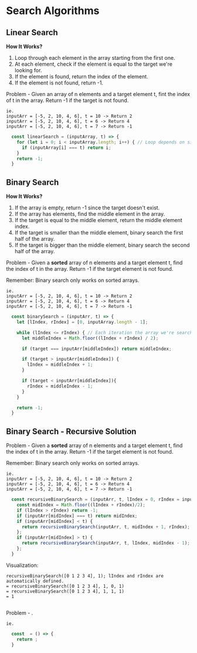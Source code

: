 # Search Algorithms
## Linear Search
**How It Works?**
1. Loop through each element in the array starting from the first one.
2. At each element, check if the element is equal to the target we're looking for.
3. If the element is found, return the index of the element.
4. If the element is not found, return -1.

Problem - Given an array of n elements and a target element t, fint the index of t in the array. Return -1 if the target is not found.

```
ie.
inputArr = [-5, 2, 10, 4, 6], t = 10 -> Return 2 
inputArr = [-5, 2, 10, 4, 6], t = 6 -> Return 4
inputArr = [-5, 2, 10, 4, 6], t = 7 -> Return -1
```

```js
  const linearSearch = (inputArray, t) => {
    for (let i = 0; i < inputArray.length; i++) { // Loop depends on size of inputArray it is O(n)
      if (inputArray[i] === t) return i;
    }
    return -1;
  }
```

## Binary Search
**How It Works?**
1. If the array is empty, return -1 since the target doesn't exist.
2. If the array has elements, find the middle element in the array.
3. If the target is equal to the middle element, return the middle element index.
4. If the target is smaller than the middle element, binary search the first half of the array.
5. If the target is bigger than the middle element, binary search the second half of the array.

Problem - Given a **sorted** array of n elements and a target element t, find the index of t in the array. Return -1 if the target element is not found.

Remember: Binary search only works on sorted arrays.

```
ie.
inputArr = [-5, 2, 10, 4, 6], t = 10 -> Return 2 
inputArr = [-5, 2, 10, 4, 6], t = 6 -> Return 4
inputArr = [-5, 2, 10, 4, 6], t = 7 -> Return -1
```

```js
  const binarySearch = (inputArr, t) => {
    let [lIndex, rIndex] = [0, inputArray.length - 1];

    while (lIndex <= rIndex) { // Each iteration the array we're searching through is halved. Thus it is O(logn)
      let middleIndex = Math.floor((lIndex + rIndex) / 2);

      if (target === inputArr[middleIndex]) return middleIndex;

      if (target > inputArr[middleIndex]) {
        lIndex = middleIndex + 1;
      }

      if (target < inputArr[middleIndex]){
        rIndex = middleIndex - 1;
      }
    }

    return -1;
  }
```

## Binary Search - Recursive Solution

Problem - Given a **sorted** array of n elements and a target element t, find the index of t in the array. Return -1 if the target element is not found.

Remember: Binary search only works on sorted arrays.

```
ie.
inputArr = [-5, 2, 10, 4, 6], t = 10 -> Return 2 
inputArr = [-5, 2, 10, 4, 6], t = 6 -> Return 4
inputArr = [-5, 2, 10, 4, 6], t = 7 -> Return -1
```

```js
  const recursiveBinarySearch = (inputArr, t, lIndex = 0, rIndex = inputArr.length - 1) => { // Function is called the same amount of times as the iterative solution.
    const midIndex = Math.floor((lIndex + rIndex)/2);
    if (lIndex > rIndex) return -1;
    if (inputArr[midIndex] === t) return midIndex;
    if (inputArr[midIndex] < t) {
      return recursiveBinarySearch(inputArr, t, midIndex + 1, rIndex);
    };
    if (inputArr[midIndex] > t) {
      return recursiveBinarySearch(inputArr, t, lIndex, midIndex - 1);
    };
  }
```

Visualization:
```
recursiveBinarySearch([0 1 2 3 4], 1); lIndex and rIndex are automatically defined.
= recursiveBinarySearch([0 1 2 3 4], 1, 0, 1)
= recursiveBinarySearch([0 1 2 3 4], 1, 1, 1)
= 1
```

## 

Problem - .

```
ie.
```

```js
  const  = () => {
    return ;
  }
```